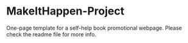 # MakeItHappen-Project
One-page template for a self-help book promotional webpage. Please check the readme file for more info.
